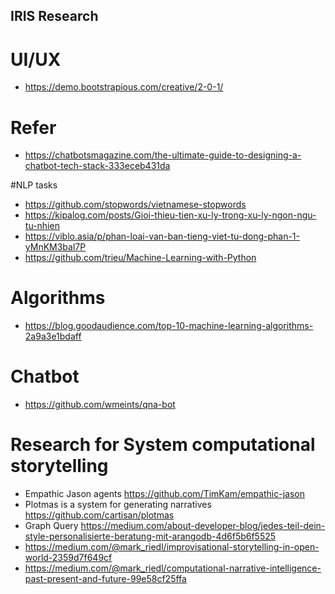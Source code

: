 
## IRIS Research 

# UI/UX
* https://demo.bootstrapious.com/creative/2-0-1/

# Refer
* https://chatbotsmagazine.com/the-ultimate-guide-to-designing-a-chatbot-tech-stack-333eceb431da

#NLP tasks
* https://github.com/stopwords/vietnamese-stopwords
* https://kipalog.com/posts/Gioi-thieu-tien-xu-ly-trong-xu-ly-ngon-ngu-tu-nhien
* https://viblo.asia/p/phan-loai-van-ban-tieng-viet-tu-dong-phan-1-yMnKM3bal7P
* https://github.com/trieu/Machine-Learning-with-Python

# Algorithms
* https://blog.goodaudience.com/top-10-machine-learning-algorithms-2a9a3e1bdaff

# Chatbot
* https://github.com/wmeints/qna-bot

# Research for System computational storytelling
* Empathic Jason agents https://github.com/TimKam/empathic-jason
* Plotmas is a system for generating narratives https://github.com/cartisan/plotmas
* Graph Query https://medium.com/about-developer-blog/jedes-teil-dein-style-personalisierte-beratung-mit-arangodb-4d6f5b6f5525
* https://medium.com/@mark_riedl/improvisational-storytelling-in-open-world-2359d7f649cf
* https://medium.com/@mark_riedl/computational-narrative-intelligence-past-present-and-future-99e58cf25ffa